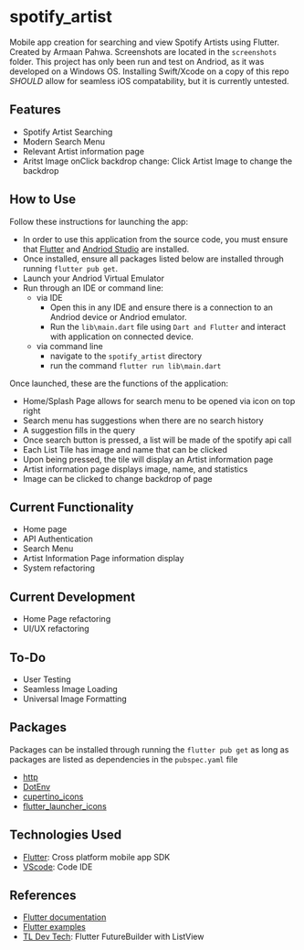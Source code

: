 # spotify_artist

Mobile app creation for searching and view Spotify Artists using Flutter. Created by Armaan Pahwa. Screenshots are located in the `screenshots` folder.
This project has only been run and test on Andriod, as it was developed on a Windows OS.
Installing Swift/Xcode on a copy of this repo _SHOULD_ allow for seamless iOS compatability, but it is currently untested.

## Features
- Spotify Artist Searching
- Modern Search Menu
- Relevant Artist information page
- Aritst Image onClick backdrop change: Click Artist Image to change the backdrop

## How to Use
Follow these instructions for launching the app:
- In order to use this application from the source code, you must ensure that [Flutter](https://flutter.dev/) and [Andriod Studio](https://developer.android.com/studio/) are installed.
- Once installed, ensure all packages listed below are installed through running `flutter pub get`.
- Launch your Andriod Virtual Emulator
- Run through an IDE or command line:
    - via IDE
        - Open this in any IDE and ensure there is a connection to an Andriod device or Andriod emulator.
        - Run the `lib\main.dart` file using `Dart and Flutter` and interact with application on connected device.
    - via command line
        - navigate to the `spotify_artist` directory
        - run the command `flutter run lib\main.dart`

Once launched, these are the functions of the application:
- Home/Splash Page allows for search menu to be opened via icon on top right
- Search menu has suggestions when there are no search history
- A suggestion fills in the query
- Once search button is pressed, a list will be made of the spotify api call
- Each List Tile has image and name that can be clicked
- Upon being pressed, the tile will display an Artist information page
- Artist information page displays image, name, and statistics
- Image can be clicked to change backdrop of page

## Current Functionality
- Home page
- API Authentication
- Search Menu
- Artist Information Page information display
- System refactoring

## Current Development
- Home Page refactoring
- UI/UX refactoring

## To-Do
- User Testing
- Seamless Image Loading
- Universal Image Formatting

## Packages
Packages can be installed through running the `flutter pub get` as long as packages are listed as dependencies in the `pubspec.yaml` file
- [http](https://pub.dev/packages/http)
- [DotEnv](https://pub.dev/packages/flutter_dotenv)
- [cupertino_icons](https://pub.dev/packages/cupertino_icons)
- [flutter_launcher_icons](https://pub.dev/packages/flutter_launcher_icons)

## Technologies Used
- [Flutter](https://flutter.dev/): Cross platform mobile app SDK
- [VScode](https://code.visualstudio.com/): Code IDE

## References
- [Flutter documentation](https://flutter.dev/docs)
- [Flutter examples](https://flutter.dev/docs/cookbook)
- [TL Dev Tech](https://www.tldevtech.com/flutter-futurebuilder-with-listview-example/): Flutter FutureBuilder with ListView